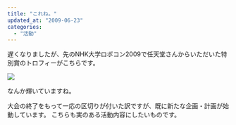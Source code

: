 ```yaml
---
title: "これね。"
updated_at: "2009-06-23"
categories: 
  - "活動"
---
```


遅くなりましたが、先のNHK大学ロボコン2009で任天堂さんからいただいた特別賞のトロフィーがこちらです。

![](images/CIMG0513c.jpg)

なんか輝いていますね。

大会の終了をもって一応の区切りが付いた訳ですが、既に新たな企画・計画が始動しています。 こちらも実のある活動内容にしたいものです。
